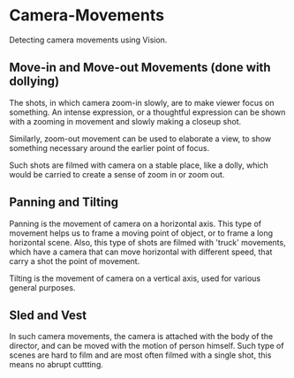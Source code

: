 # Camera-Movements
Detecting camera movements using Vision.


## Move-in and Move-out Movements (done with dollying)
The shots, in which camera zoom-in slowly, are to make viewer focus on something. An intense expression, or a thoughtful expression can be shown with a zooming in movement and slowly making a closeup shot. 

Similarly, zoom-out movement can be used to elaborate a view, to show something necessary around the earlier point of focus.

Such shots are filmed with camera on a stable place, like a dolly, which would be carried to create a sense of zoom in or zoom out.


## Panning and Tilting
Panning is the movement of camera on a horizontal axis. This type of movement helps us to frame a moving point of object, or to frame a long horizontal scene. Also, this type of shots are filmed with 'truck' movements, which have a camera that can move horizontal with different speed, that carry a shot the point of movement.

Tilting is the movement of camera on a vertical axis, used for various general purposes.


## Sled and Vest
In such camera movements, the camera is attached with the body of the director, and can be moved with the motion of person himself. Such type of scenes are hard to film and are most often filmed with a single shot, this means no abrupt cuttting.